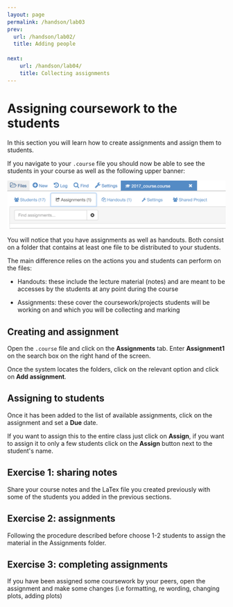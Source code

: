 ```yaml
---
layout: page
permalink: /handson/lab03
prev:
  url: /handson/lab02/
  title: Adding people

next:
    url: /handson/lab04/
    title: Collecting assignments
---
```

# Assigning coursework to the students
In this section  you will learn how to create assignments and assign them to students.

If you navigate to your `.course` file you should now be able to see the students in your course as well as the following upper banner:

![assign](./assets/course_assign.png)

You will notice that you have assignments as well as handouts. Both consist on a folder that contains at least one file to be distributed to your students.

The main difference relies on the actions you and students can perform on the files:

* Handouts: these include the lecture material (notes) and are meant to be accesses by the students at any point during the course

* Assignments: these cover the coursework/projects students will be working on and which you will be collecting and marking

## Creating and assignment
Open the `.course` file and click on the **Assignments** tab. Enter **Assignment1** on the search box on the right hand of the screen.

Once the system locates the folders, click on the relevant option and click on **Add assignment**.

## Assigning to students
Once it has been added to the list of available assignments, click on the assignment and set a **Due** date.

If you want to assign this to the entire class just click on **Assign**, if you want to assign it to only a few students click on the **Assign** button next to the student's name.

## Exercise 1: sharing notes
Share your course notes and the LaTex file you created previously with some of the students you added in the previous sections.

## Exercise 2: assignments
Following the procedure described before choose 1-2 students to assign the material in the Assignments folder.

## Exercise 3: completing assignments
If you have been assigned some coursework by your peers, open the assignment and make some changes (i.e formatting, re wording, changing plots, adding plots)
